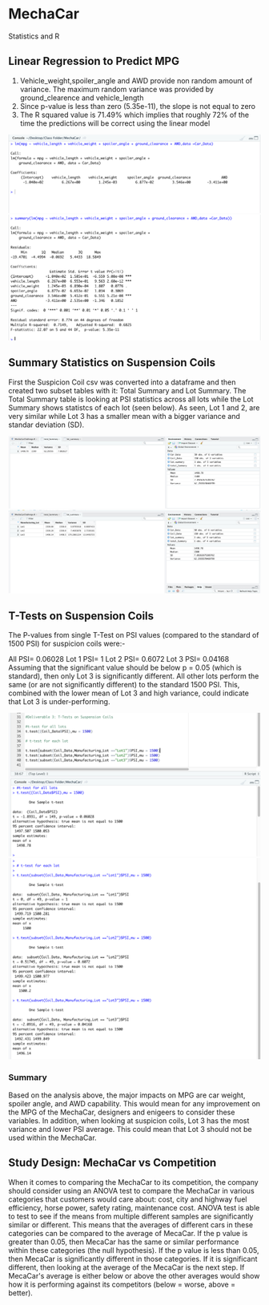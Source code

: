 # MechaCar
Statistics and R

## Linear Regression to Predict MPG
1) Vehicle_weight,spoiler_angle and AWD provide non random amount of variance. The maximum random variance was provided by ground_clearence and vehicle_length
2) Since p-value is less than zero (5.35e-11), the slope is not equal to zero
3) The R squared value is 71.49% which implies that roughly 72% of the time the predictions will be correct using the linear model


  ![multiple linear regression model](https://github.com/rtippana1/MechaCar/blob/main/multiple%20linear%20regression%20model.png)
  ![generate summary statistics](https://github.com/rtippana1/MechaCar/blob/main/generate%20summary%20statistics.png)

## Summary Statistics on Suspension Coils
First the Suspicion Coil csv was converted into a dataframe and then created two subset tables with it: Total Summary and Lot Summary. The Total Summary table is looking at PSI statistics across all lots while the Lot Summary shows statistcs of each lot (seen below). As seen, Lot 1 and 2, are very similar while Lot 3 has a smaller mean with a bigger variance and standar deviation (SD).

  ![Total Summary](https://github.com/rtippana1/MechaCar/blob/main/Total%20Summary.png)
  ![Lot Summary](https://github.com/rtippana1/MechaCar/blob/main/Lot%20Summary.png)


## T-Tests on Suspension Coils
The P-values from single T-Test on PSI values (compared to the standard of 1500 PSI) for suspicion coils were:-

All PSI= 0.06028
Lot 1 PSI= 1
Lot 2 PSI= 0.6072
Lot 3 PSI= 0.04168
Assuming that the significant value should be below p = 0.05 (which is standard), then only Lot 3 is significantly different. All other lots perform the same (or are not significantly different) to the standard 1500 PSI. This, combined with the lower mean of Lot 3 and high variance, could indicate that Lot 3 is under-performing.

  ![t-test for all lots](https://github.com/rtippana1/MechaCar/blob/main/t-test%20for%20all%20lots.png)
  ![t-test for each lot](https://github.com/rtippana1/MechaCar/blob/main/t-test%20for%20each%20lot.png)

### Summary
Based on the analysis above, the major impacts on MPG are car weight, spoiler angle, and AWD capability. This would mean for any improvement on the MPG of the MechaCar, designers and enigeers to consider these variables. In addition, when looking at suspicion coils, Lot 3 has the most variance and lower PSI average. This could mean that Lot 3 should not be used within the MechaCar.


## Study Design: MechaCar vs Competition
When it comes to comparing the MechaCar to its competition, the company should consider using an ANOVA test to compare the MechaCar in various categories that customers would care about: cost, city and highway fuel efficiency, horse power, safety rating, maintenance cost. ANOVA test is able to test to see if the means from multiple different samples are significantly similar or different. This means that the averages of different cars in these categories can be compared to the average of MecaCar. If the p value is greater than 0.05, then MecaCar has the same or similar performance within these categories (the null hypothesis). If the p value is less than 0.05, then MecaCar is significantly different in those categories. If it is significant different, then looking at the average of the MecaCar is the next step. If MecaCar's average is either below or above the other averages would show how it is performing against its competitors (below = worse, above = better).
